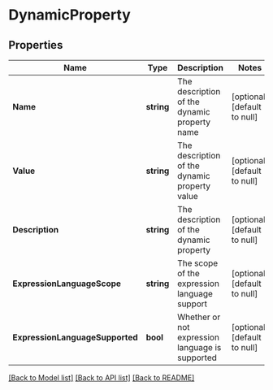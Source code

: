 # DynamicProperty

## Properties
Name | Type | Description | Notes
------------ | ------------- | ------------- | -------------
**Name** | **string** | The description of the dynamic property name | [optional] [default to null]
**Value** | **string** | The description of the dynamic property value | [optional] [default to null]
**Description** | **string** | The description of the dynamic property | [optional] [default to null]
**ExpressionLanguageScope** | **string** | The scope of the expression language support | [optional] [default to null]
**ExpressionLanguageSupported** | **bool** | Whether or not expression language is supported | [optional] [default to null]

[[Back to Model list]](../README.md#documentation-for-models) [[Back to API list]](../README.md#documentation-for-api-endpoints) [[Back to README]](../README.md)



